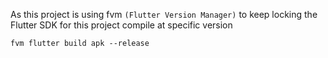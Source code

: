 As this project is using fvm `(Flutter Version Manager)` to keep locking the Flutter SDK for this project compile at specific version

```shell
fvm flutter build apk --release       
```